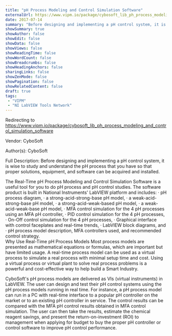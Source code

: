 ```yaml
---
title: "pH Process Modeling and Control Simulation Software"
externalUrl: https://www.vipm.io/package/cybosoft_lib_ph_process_modeling_and_control_simulation_software
date: 2017-07-14
summary: "Before designing and implementing a pH control system, it is wise to study and understand the pH process that you have so that proper solutions, equipment, and software can be acquired and installed."
showSummary: true
showAuthor: false
showEdit: false
showData: false
showViews: false
showReadingTime: false
showWordCount: false
showBreadcrumbs: false
showHeadingAnchors: false
sharingLinks: false
showZenMode: false
showPagination: false
showRelatedContent: false
draft: true
tags:
 - "VIPM"
 - "NI LabVIEW Tools Network"
---
```


Redirecting to https://www.vipm.io/package/cybosoft_lib_ph_process_modeling_and_control_simulation_software

Vendor: CyboSoft

Author(s): CyboSoft
 
Full Description:
Before designing and implementing a pH control system, it is wise to study and understand the pH process that you have so that proper solutions, equipment, and software can be acquired and installed. 

The Real-Time pH Process Modeling and Control Simulation Software is a useful tool for you to do pH process and pH control studies.  The software product is built in National Instruments' LabVIEW platform and includes: 
·	pH process diagram, 
·	a strong-acid-strong-base pH model,
·	a weak-acid-strong-base pH model,
·	a strong-acid-weak-based pH model, 
·	a weak-acid-weak-base pH model, 
·	MFA control simulation for the 4 pH processes using an MFA pH controller, 
·	PID control simulation for the 4 pH processes, 
·	On-Off control simulation for the 4 pH processes, 
·	Graphical interface with control faceplates and real-time trends, 
·	LabVIEW block diagrams, and
·	pH process model description, MFA controllers used, and recommended control strategy.     
Why Use Real-Time pH Process Models
Most process models are presented as mathematical equations or formulas, which are important but have limited usage. A real-time process model can be used as a virtual process to simulate a real process with minimal setup time and cost.  Using a virtual process or virtual plant to solve real process problems is a powerful and cost-effective way to help build a Smart Industry. 

CyboSoft's pH process models are delivered as VIs (virtual instruments) in LabVIEW. The user can design and test their pH control systems using the pH process models running in real time. For instance, a pH process model can run in a PC with real-time interface to a popular pH controller on the market or to an existing pH controller in service. The control results can be compared with the MFA pH control results obtained in MFA control simulation.  The user can then take the results, estimate the chemical reagent savings, and present the return-on-investment (ROI) to management when applying for budget to buy the proper pH controller or control software to improve pH control performance.